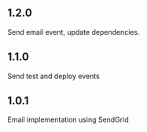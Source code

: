 ## 1.2.0

Send email event, update dependencies.

## 1.1.0

Send test and deploy events

## 1.0.1

Email implementation using SendGrid